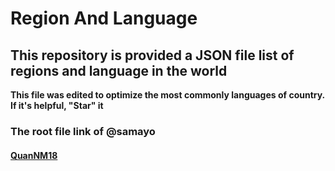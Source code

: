 # Region And Language
<h2>This repository is provided a JSON file list of regions and language in the world</h2>
<p><b>This file was edited to optimize the most commonly languages of country. If it's helpful, "Star" it</b></p>
<h3>The root file link of @samayo <a href="https://github.com/samayo/country-json/blob/master/src/country-by-languages.json"/></h3>
<h4>QuanNM18</h4>
